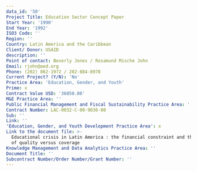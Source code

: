 ```yaml
---
data_id: '50'
Project Title: Education Sector Concept Paper
Start Year: '1990'
End Year: '1992'
ISO3 Code: ''
Region: ''
Country: Latin America and the Caribbean
Client/ Donor: USAID
description: ''
Point of contact: Beverly Jones / Rosamund Mische John
Email: rjohn@aed.org
Phone: (202) 862-1972 / 202-884-8978
Current Project? (Y/N): 'No'
Practice Area: 'Education, Gender, and Youth'
Prime: x
Contract Value USD: '36050.00'
M&E Practice Area: ''
Public Financial Management and Fiscal Sustainability Practice Area: ''
Contract Number: LAC-0032-C-00-9036-00
Sub: ''
Link: ''
'Education, Gender, and Youth Development Practice Area': x
Link to the document file: >-
  Educational crisis in Latin America : the financial constraint and the dilemma
  of quality versus coverage
Knowledge Management and Data Analytics Practice Area: ''
Document Title: ''
Subcontract Number/Order Number/Grant Number: ''
---
```

